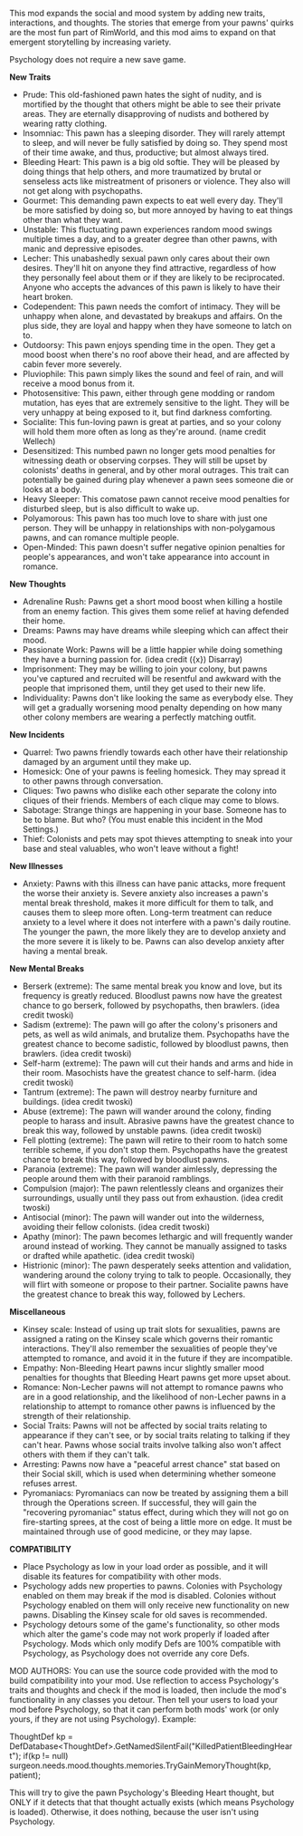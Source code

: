 This mod expands the social and mood system by adding new traits, interactions, and thoughts. The stories that emerge from your pawns' quirks are the most fun part of RimWorld, and this mod aims to expand on that emergent storytelling by increasing variety.
	
Psychology does not require a new save game.

**New Traits**
- Prude: This old-fashioned pawn hates the sight of nudity, and is mortified by the thought that others might be able to see their private areas. They are eternally disapproving of nudists and bothered by wearing ratty clothing.
- Insomniac: This pawn has a sleeping disorder. They will rarely attempt to sleep, and will never be fully satisfied by doing so. They spend most of their time awake, and thus, productive; but almost always tired.
- Bleeding Heart: This pawn is a big old softie. They will be pleased by doing things that help others, and more traumatized by brutal or senseless acts like mistreatment of prisoners or violence. They also will not get along with psychopaths.
- Gourmet: This demanding pawn expects to eat well every day. They'll be more satisfied by doing so, but more annoyed by having to eat things other than what they want.
- Unstable: This fluctuating pawn experiences random mood swings multiple times a day, and to a greater degree than other pawns, with manic and depressive episodes.
- Lecher: This unabashedly sexual pawn only cares about their own desires. They'll hit on anyone they find attractive, regardless of how they personally feel about them or if they are likely to be reciprocated. Anyone who accepts the advances of this pawn is likely to have their heart broken.
- Codependent: This pawn needs the comfort of intimacy. They will be unhappy when alone, and devastated by breakups and affairs. On the plus side, they are loyal and happy when they have someone to latch on to.
- Outdoorsy: This pawn enjoys spending time in the open. They get a mood boost when there's no roof above their head, and are affected by cabin fever more severely.
- Pluviophile: This pawn simply likes the sound and feel of rain, and will receive a mood bonus from it.
- Photosensitive: This pawn, either through gene modding or random mutation, has eyes that are extremely sensitive to the light. They will be very unhappy at being exposed to it, but find darkness comforting.
- Socialite: This fun-loving pawn is great at parties, and so your colony will hold them more often as long as they're around. (name credit Wellech)
- Desensitized: This numbed pawn no longer gets mood penalties for witnessing death or observing corpses. They will still be upset by colonists' deaths in general, and by other moral outrages. This trait can potentially be gained during play whenever a pawn sees someone die or looks at a body.
- Heavy Sleeper: This comatose pawn cannot receive mood penalties for disturbed sleep, but is also difficult to wake up.
- Polyamorous: This pawn has too much love to share with just one person. They will be unhappy in relationships with non-polygamous pawns, and can romance multiple people.
- Open-Minded: This pawn doesn't suffer negative opinion penalties for people's appearances, and won't take appearance into account in romance.

**New Thoughts**
- Adrenaline Rush: Pawns get a short mood boost when killing a hostile from an enemy faction. This gives them some relief at having defended their home.
- Dreams: Pawns may have dreams while sleeping which can affect their mood.
- Passionate Work: Pawns will be a little happier while doing something they have a burning passion for. (idea credit ({x}) Disarray)
- Imprisonment: They may be willing to join your colony, but pawns you've captured and recruited will be resentful and awkward with the people that imprisoned them, until they get used to their new life.
- Individuality: Pawns don't like looking the same as everybody else. They will get a gradually worsening mood penalty depending on how many other colony members are wearing a perfectly matching outfit.

**New Incidents** 
- Quarrel: Two pawns friendly towards each other have their relationship damaged by an argument until they make up.
- Homesick: One of your pawns is feeling homesick. They may spread it to other pawns through conversation.
- Cliques: Two pawns who dislike each other separate the colony into cliques of their friends. Members of each clique may come to blows.
- Sabotage: Strange things are happening in your base. Someone has to be to blame. But who? (You must enable this incident in the Mod Settings.)
- Thief: Colonists and pets may spot thieves attempting to sneak into your base and steal valuables, who won't leave without a fight!

**New Illnesses**
- Anxiety: Pawns with this illness can have panic attacks, more frequent the worse their anxiety is. Severe anxiety also increases a pawn's mental break threshold, makes it more difficult for them to talk, and causes them to sleep more often. Long-term treatment can reduce anxiety to a level where it does not interfere with a pawn's daily routine. The younger the pawn, the more likely they are to develop anxiety and the more severe it is likely to be. Pawns can also develop anxiety after having a mental break.

**New Mental Breaks**
- Berserk (extreme): The same mental break you know and love, but its frequency is greatly reduced. Bloodlust pawns now have the greatest chance to go berserk, followed by psychopaths, then brawlers. (idea credit twoski)
- Sadism (extreme): The pawn will go after the colony's prisoners and pets, as well as wild animals, and brutalize them. Psychopaths have the greatest chance to become sadistic, followed by bloodlust pawns, then brawlers. (idea credit twoski)
- Self-harm (extreme): The pawn will cut their hands and arms and hide in their room. Masochists have the greatest chance to self-harm. (idea credit twoski)
- Tantrum (extreme): The pawn will destroy nearby furniture and buildings. (idea credit twoski)
- Abuse (extreme): The pawn will wander around the colony, finding people to harass and insult. Abrasive pawns have the greatest chance to break this way, followed by unstable pawns. (idea credit twoski)
- Fell plotting (extreme): The pawn will retire to their room to hatch some terrible scheme, if you don't stop them. Psychopaths have the greatest chance to break this way, followed by bloodlust pawns.
- Paranoia (extreme): The pawn will wander aimlessly, depressing the people around them with their paranoid ramblings.
- Compulsion (major): The pawn relentlessly cleans and organizes their surroundings, usually until they pass out from exhaustion. (idea credit twoski)
- Antisocial (minor): The pawn will wander out into the wilderness, avoiding their fellow colonists. (idea credit twoski)
- Apathy (minor): The pawn becomes lethargic and will frequently wander around instead of working. They cannot be manually assigned to tasks or drafted while apathetic. (idea credit twoski)
- Histrionic (minor): The pawn desperately seeks attention and validation, wandering around the colony trying to talk to people. Occasionally, they will flirt with someone or propose to their partner. Socialite pawns have the greatest chance to break this way, followed by Lechers.

**Miscellaneous**
- Kinsey scale: Instead of using up trait slots for sexualities, pawns are assigned a rating on the Kinsey scale which governs their romantic interactions. They'll also remember the sexualities of people they've attempted to romance, and avoid it in the future if they are incompatible.
- Empathy: Non-Bleeding Heart pawns incur slightly smaller mood penalties for thoughts that Bleeding Heart pawns get more upset about.
- Romance: Non-Lecher pawns will not attempt to romance pawns who are in a good relationship, and the likelihood of non-Lecher pawns in a relationship to attempt to romance other pawns is influenced by the strength of their relationship.
- Social Traits: Pawns will not be affected by social traits relating to appearance if they can't see, or by social traits relating to talking if they can't hear. Pawns whose social traits involve talking also won't affect others with them if they can't talk.
- Arresting: Pawns now have a "peaceful arrest chance" stat based on their Social skill, which is used when determining whether someone refuses arrest.
- Pyromaniacs: Pyromaniacs can now be treated by assigning them a bill through the Operations screen. If successful, they will gain the "recovering pyromaniac" status effect, during which they will not go on fire-starting sprees, at the cost of being a little more on edge. It must be maintained through use of good medicine, or they may lapse.

**COMPATIBILITY**
- Place Psychology as low in your load order as possible, and it will disable its features for compatibility with other mods.
- Psychology adds new properties to pawns. Colonies with Psychology enabled on them may break if the mod is disabled. Colonies without Psychology enabled on them will only receive new functionality on new pawns. Disabling the Kinsey scale for old saves is recommended.
- Psychology detours some of the game's functionality, so other mods which alter the game's code may not work properly if loaded after Psychology. Mods which only modify Defs are 100% compatible with Psychology, as Psychology does not override any core Defs.


MOD AUTHORS: You can use the source code provided with the mod to build compatibility into your mod. Use reflection to access Psychology's traits and thoughts and check if the mod is loaded, then include the mod's functionality in any classes you detour. Then tell your users to load your mod before Psychology, so that it can perform both mods' work (or only yours, if they are not using Psychology). Example:

ThoughtDef kp = DefDatabase&lt;ThoughtDef&gt;.GetNamedSilentFail("KilledPatientBleedingHeart");
if(kp != null)
    surgeon.needs.mood.thoughts.memories.TryGainMemoryThought(kp, patient);
	
This will try to give the pawn Psychology's Bleeding Heart thought, but ONLY if it detects that that thought actually exists (which means Psychology is loaded). Otherwise, it does nothing, because the user isn't using Psychology.
